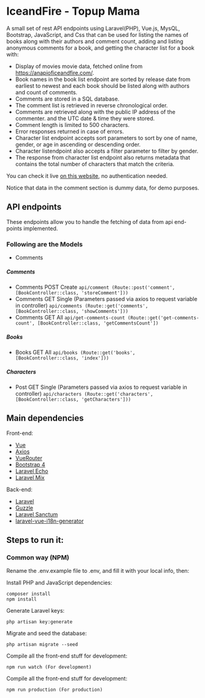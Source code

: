 # IceandFire - Topup Mama

A small set of rest API endpoints using Laravel(PHP), Vue.js, MysQL, Bootstrap, JavaScript, and Css that can be used for listing the names of books along with their authors and comment count, adding and listing anonymous comments for a book, and getting the character list for a book with:

* Display of movies movie data, fetched online from https://anapioficeandfire.com/.
* Book names in the book list endpoint are sorted by release date from earliest to newest 
and each book should be listed along with authors and count of comments.
* Comments are stored in a SQL database.
* The comment list is retrieved in reverse chronological order.
* Comments are retrieved along with the public IP address of the commenter.
and the UTC date & time they were stored.
* Comment length is limited to 500 characters.
* Error responses returned in case of errors.
* Character list endpoint accepts sort parameters to sort by one of name, gender, or age in ascending or descending order.
* Character listendpoint also accepts a filter parameter to filter by gender.
* The response from character list endpoint also returns metadata that contains the total number of
 characters that match the criteria.

You can check it live [on this website](https://iceandfire-topupmama.herokuapp.com/), no authentication needed.

Notice that data in the comment section is dummy data, for demo purposes.

## API endpoints

These endpoints allow you to handle the fetching of data from api end-points implemented.


### Following are the Models
* Comments

##### Comments
* Comments POST Create `api/comment (Route::post('comment', [BookController::class, 'storeComment']))`
* Comments GET Single (Parameters passed via axios to request variable in controller) `api/comments (Route::get('comments', [BookController::class, 'showComments']))`
* Comments GET All `api/get-comments-count (Route::get('get-comments-count', [BookController::class, 'getCommentsCount'])`

##### Books
* Books GET All `api/books (Route::get('books', [BookController::class, 'index']))`

##### Characters
* Post GET Single (Parameters passed via axios to request variable in controller) `api/characters (Route::get('characters', [BookController::class, 'getCharacters']))`


## Main dependencies

Front-end:
* [Vue](https://github.com/vuejs/vue)
* [Axios](https://axios-http.com/docs/intro)
* [VueRouter](https://github.com/vuejs/vue-router)
* [Bootstrap 4](https://github.com/twbs/bootstrap)
* [Laravel Echo](https://github.com/laravel/echo)
* [Laravel Mix](https://github.com/JeffreyWay/laravel-mix)

Back-end:
* [Laravel](https://github.com/laravel/laravel)
* [Guzzle](https://docs.guzzlephp.org/en/stable/)
* [Laravel Sanctum](https://github.com/laravel/sanctum)
* [laravel-vue-i18n-generator](https://github.com/alefesouza/laravel-vue-i18n-generator)


## Steps to run it:

### Common way (NPM)

Rename the .env.example file to .env, and fill it with your local info, then:

Install PHP and JavaScript dependencies:

    composer install
    npm install

Generate Laravel keys:

    php artisan key:generate

Migrate and seed the database:

    php artisan migrate --seed

Compile all the front-end stuff for development:

    npm run watch (For development)

Compile all the front-end stuff for development:

    npm run production (For production)